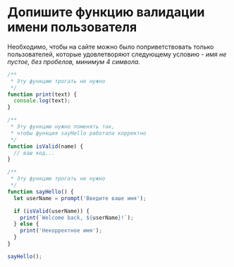 # Допишите функцию валидации имени пользователя

Необходимо, чтобы на сайте можно было поприветствовать только пользователей,
которые удовлетворяют следующему условию - *имя не пустое, без пробелов, минимум 4 символа*.

```js
/**
 * Эту функцию трогать не нужно
 */
function print(text) {
  console.log(text);
}

/**
 * Эту функцию нужно поменять так,
 * чтобы функция sayHello работала корректно
 */
function isValid(name) {
  // ваш код...
}

/**
 * Эту функцию трогать не нужно
 */
function sayHello() {
  let userName = prompt('Введите ваше имя');

  if (isValid(userName)) {
    print(`Welcome back, ${userName}!`);
  } else {
    print('Некорректное имя');
  }
}

sayHello();
```


